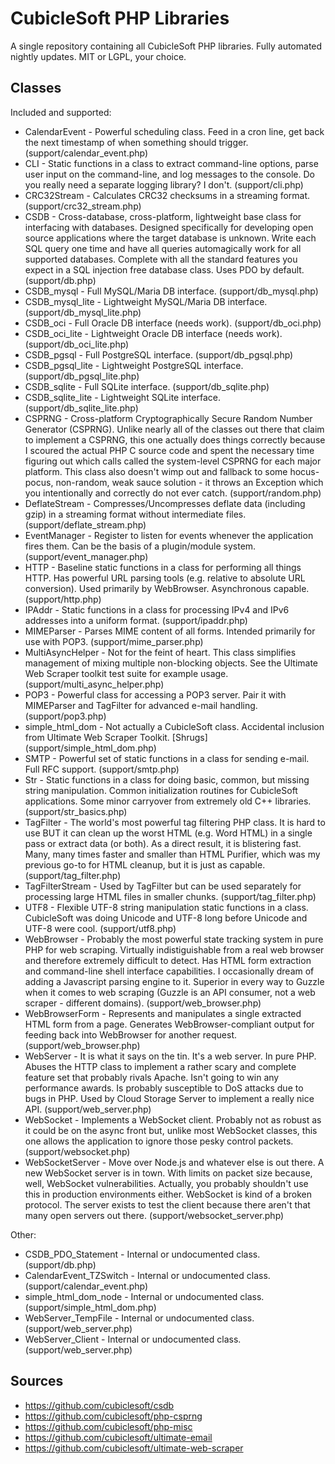CubicleSoft PHP Libraries
=========================

A single repository containing all CubicleSoft PHP libraries.  Fully automated nightly updates.  MIT or LGPL, your choice.

Classes
-------

Included and supported:

* CalendarEvent - Powerful scheduling class.  Feed in a cron line, get back the next timestamp of when something should trigger.  (support/calendar_event.php)
* CLI - Static functions in a class to extract command-line options, parse user input on the command-line, and log messages to the console.  Do you really need a separate logging library?  I don't.  (support/cli.php)
* CRC32Stream - Calculates CRC32 checksums in a streaming format.  (support/crc32_stream.php)
* CSDB - Cross-database, cross-platform, lightweight base class for interfacing with databases.  Designed specifically for developing open source applications where the target database is unknown.  Write each SQL query one time and have all queries automagically work for all supported databases.  Complete with all the standard features you expect in a SQL injection free database class.  Uses PDO by default.  (support/db.php)
* CSDB_mysql - Full MySQL/Maria DB interface.  (support/db_mysql.php)
* CSDB_mysql_lite - Lightweight MySQL/Maria DB interface.  (support/db_mysql_lite.php)
* CSDB_oci - Full Oracle DB interface (needs work).  (support/db_oci.php)
* CSDB_oci_lite - Lightweight Oracle DB interface (needs work).  (support/db_oci_lite.php)
* CSDB_pgsql - Full PostgreSQL interface.  (support/db_pgsql.php)
* CSDB_pgsql_lite - Lightweight PostgreSQL interface.  (support/db_pgsql_lite.php)
* CSDB_sqlite - Full SQLite interface.  (support/db_sqlite.php)
* CSDB_sqlite_lite - Lightweight SQLite interface.  (support/db_sqlite_lite.php)
* CSPRNG - Cross-platform Cryptographically Secure Random Number Generator (CSPRNG).  Unlike nearly all of the classes out there that claim to implement a CSPRNG, this one actually does things correctly because I scoured the actual PHP C source code and spent the necessary time figuring out which calls called the system-level CSPRNG for each major platform.  This class also doesn't wimp out and fallback to some hocus-pocus, non-random, weak sauce solution - it throws an Exception which you intentionally and correctly do not ever catch.  (support/random.php)
* DeflateStream - Compresses/Uncompresses deflate data (including gzip) in a streaming format without intermediate files.  (support/deflate_stream.php)
* EventManager - Register to listen for events whenever the application fires them.  Can be the basis of a plugin/module system.  (support/event_manager.php)
* HTTP - Baseline static functions in a class for performing all things HTTP.  Has powerful URL parsing tools (e.g. relative to absolute URL conversion).  Used primarily by WebBrowser.  Asynchronous capable.  (support/http.php)
* IPAddr - Static functions in a class for processing IPv4 and IPv6 addresses into a uniform format.  (support/ipaddr.php)
* MIMEParser - Parses MIME content of all forms.  Intended primarily for use with POP3.  (support/mime_parser.php)
* MultiAsyncHelper - Not for the feint of heart.  This class simplifies management of mixing multiple non-blocking objects.  See the Ultimate Web Scraper toolkit test suite for example usage.  (support/multi_async_helper.php)
* POP3 - Powerful class for accessing a POP3 server.  Pair it with MIMEParser and TagFilter for advanced e-mail handling.  (support/pop3.php)
* simple_html_dom - Not actually a CubicleSoft class.  Accidental inclusion from Ultimate Web Scraper Toolkit.  [Shrugs]  (support/simple_html_dom.php)
* SMTP - Powerful set of static functions in a class for sending e-mail.  Full RFC support.  (support/smtp.php)
* Str - Static functions in a class for doing basic, common, but missing string manipulation.  Common initialization routines for CubicleSoft applications.  Some minor carryover from extremely old C++ libraries.  (support/str_basics.php)
* TagFilter - The world's most powerful tag filtering PHP class.  It is hard to use BUT it can clean up the worst HTML (e.g. Word HTML) in a single pass or extract data (or both).  As a direct result, it is blistering fast.  Many, many times faster and smaller than HTML Purifier, which was my previous go-to for HTML cleanup, but it is just as capable.  (support/tag_filter.php)
* TagFilterStream - Used by TagFilter but can be used separately for processing large HTML files in smaller chunks.  (support/tag_filter.php)
* UTF8 - Flexible UTF-8 string manipulation static functions in a class.  CubicleSoft was doing Unicode and UTF-8 long before Unicode and UTF-8 were cool.  (support/utf8.php)
* WebBrowser - Probably the most powerful state tracking system in pure PHP for web scraping.  Virtually indistiguishable from a real web browser and therefore extremely difficult to detect.  Has HTML form extraction and command-line shell interface capabilities.  I occasionally dream of adding a Javascript parsing engine to it.  Superior in every way to Guzzle when it comes to web scraping (Guzzle is an API consumer, not a web scraper - different domains).  (support/web_browser.php)
* WebBrowserForm - Represents and manipulates a single extracted HTML form from a page.  Generates WebBrowser-compliant output for feeding back into WebBrowser for another request.  (support/web_browser.php)
* WebServer - It is what it says on the tin.  It's a web server.  In pure PHP.  Abuses the HTTP class to implement a rather scary and complete feature set that probably rivals Apache.  Isn't going to win any performance awards.  Is probably susceptible to DoS attacks due to bugs in PHP.  Used by Cloud Storage Server to implement a really nice API.  (support/web_server.php)
* WebSocket - Implements a WebSocket client.  Probably not as robust as it could be on the async front but, unlike most WebSocket classes, this one allows the application to ignore those pesky control packets.  (support/websocket.php)
* WebSocketServer - Move over Node.js and whatever else is out there.  A new WebSocket server is in town.  With limits on packet size because, well, WebSocket vulnerabilities.  Actually, you probably shouldn't use this in production environments either.  WebSocket is kind of a broken protocol.  The server exists to test the client because there aren't that many open servers out there.  (support/websocket_server.php)

Other:

* CSDB_PDO_Statement - Internal or undocumented class.  (support/db.php)
* CalendarEvent_TZSwitch - Internal or undocumented class.  (support/calendar_event.php)
* simple_html_dom_node - Internal or undocumented class.  (support/simple_html_dom.php)
* WebServer_TempFile - Internal or undocumented class.  (support/web_server.php)
* WebServer_Client - Internal or undocumented class.  (support/web_server.php)

Sources
-------

* https://github.com/cubiclesoft/csdb
* https://github.com/cubiclesoft/php-csprng
* https://github.com/cubiclesoft/php-misc
* https://github.com/cubiclesoft/ultimate-email
* https://github.com/cubiclesoft/ultimate-web-scraper
